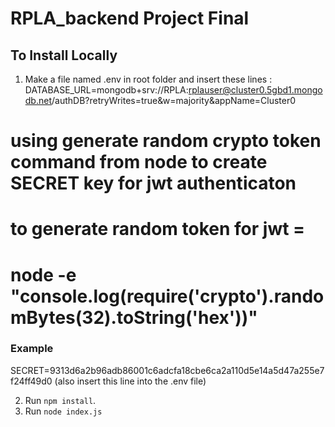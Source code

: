 # RPLA_backend Project Final 

## To Install Locally

1. Make a file named .env in root folder and insert these lines :
DATABASE_URL=mongodb+srv://RPLA:rplauser@cluster0.5gbd1.mongodb.net/authDB?retryWrites=true&w=majority&appName=Cluster0

# using generate random crypto token command from node to create SECRET key for jwt authenticaton
# to generate random token for jwt = 
# node -e "console.log(require('crypto').randomBytes(32).toString('hex'))" #

### Example
SECRET=9313d6a2b96adb86001c6adcfa18cbe6ca2a110d5e14a5d47a255e7f24ff49d0 (also insert this line into the .env file)

2. Run `npm install`.
3. Run `node index.js`